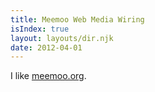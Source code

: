 ```yaml
---
title: Meemoo Web Media Wiring
isIndex: true
layout: layouts/dir.njk
date: 2012-04-01
---
```


I like [meemoo.org](https://meemoo.org).

